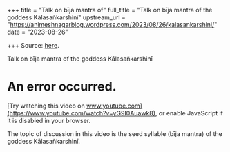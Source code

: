 +++
title = "Talk on bīja mantra of"
full_title = "Talk on bīja mantra of the goddess Kālasañkarshinī"
upstream_url = "https://animeshnagarblog.wordpress.com/2023/08/26/kalasankarshini/"
date = "2023-08-26"

+++
Source: [here](https://animeshnagarblog.wordpress.com/2023/08/26/kalasankarshini/).

Talk on bīja mantra of the goddess Kālasañkarshinī

# An error occurred.

[Try watching this video on www.youtube.com](https://www.youtube.com/watch?v=yG9I0Auawk8), or enable JavaScript if it is disabled in your browser.

The topic of discussion in this video is the seed syllable (bīja mantra) of the goddess Kālasañkarshinī.
